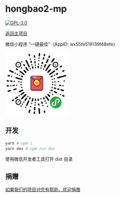 # hongbao2-mp

[![GPL-3.0](https://img.shields.io/badge/license-GPL--3.0-blue.svg)](LICENSE)

[返回主项目](https://github.com/game-helper/hongbao2)

微信小程序 “一键最佳”（AppID: wx55fe519139f48efe）

<img width="200" src="miniprogram.jpg" />

## 开发

```bash
yarn # npm i
yarn dev # npm run dev
```

使用微信开发者工具打开 dist 目录

## 捐赠

[如果我们的项目对您有帮助，欢迎捐赠](https://github.com/game-helper/donate)

